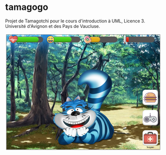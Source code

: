 # tamagogo
Projet de Tamagotchi pour le cours d'introduction à UML, Licence 3. Université d'Avignon et des Pays de Vaucluse.

![alt tag](https://github.com/uy-rrodriguez/tamagogo/blob/master/tamaGOGO_1.png)
